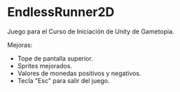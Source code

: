 # EndlessRunner2D

Juego para el Curso de Iniciación de Unity de Gametopia.

Mejoras:
- Tope de pantalla superior.
- Sprites mejorados.
- Valores de monedas positivos y negativos.
- Tecla "Esc" para salir del juego.
